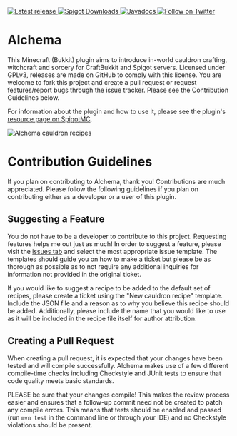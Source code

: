 <a href="https://github.com/2008Choco/Alchema/releases/latest" alt="Latest release">
    <img src="https://img.shields.io/github/v/release/2008Choco/Alchema?include_prereleases" alt="Latest release">
</a>
<a href="https://www.spigotmc.org/resources/alchema.87078/">
    <img src="https://img.shields.io/spiget/downloads/87078?color=yellow&label=Spigot%20downloads" alt="Spigot Downloads">
</a>
<a href="http://choco.wtf/javadocs/alchema" alt="Javadocs">
    <img src="https://img.shields.io/badge/Javadocs-Regularly_updated-brightgreen" alt="Javadocs"/>
</a>
<a href="https://twitter.com/intent/follow?screen_name=2008Choco_" alt="Follow on Twitter">
    <img src="https://img.shields.io/twitter/follow/2008Choco_?style=social&logo=twitter" alt="Follow on Twitter">
</a>

# Alchema

This Minecraft (Bukkit) plugin aims to introduce in-world cauldron crafting, witchcraft and sorcery for CraftBukkit and Spigot servers. Licensed under GPLv3, releases are made on GitHub to comply with this license. You are welcome to fork this project and create a pull request or request features/report bugs through the issue tracker. Please see the Contribution Guidelines below.

For information about the plugin and how to use it, please see the plugin's [resource page on SpigotMC](https://www.spigotmc.org/resources/87078/).

![Alchema cauldron recipes](https://user-images.githubusercontent.com/10508906/103101156-48bae500-45e4-11eb-96cd-7ab3bb1d025e.gif)

# Contribution Guidelines
If you plan on contributing to Alchema, thank you! Contributions are much appreciated. Please follow the following guidelines if you plan on contributing either as a developer or a user of this plugin.

## Suggesting a Feature
You do not have to be a developer to contribute to this project. Requesting features helps me out just as much! In order to suggest a feature, please visit the [issues tab](https://github.com/2008Choco/Alchema/issues) and select the most appropriate issue template. The templates should guide you on how to make a ticket but please be as thorough as possible as to not require any additional inquiries for information not provided in the original ticket.

If you would like to suggest a recipe to be added to the default set of recipes, please create a ticket using the "New cauldron recipe" template. Include the JSON file and a reason as to why you believe this recipe should be added. Additionally, please include the name that you would like to use as it will be included in the recipe file itself for author attribution.

## Creating a Pull Request
When creating a pull request, it is expected that your changes have been tested and will compile successfully. Alchema makes use of a few different compile-time checks including Checkstyle and JUnit tests to ensure that code quality meets basic standards.

PLEASE be sure that your changes compile! This makes the review process easier and ensures that a follow-up commit need not be created to patch any compile errors. This means that tests should be enabled and passed (run `mvn test` in the command line or through your IDE) and no Checkstyle violations should be present.
